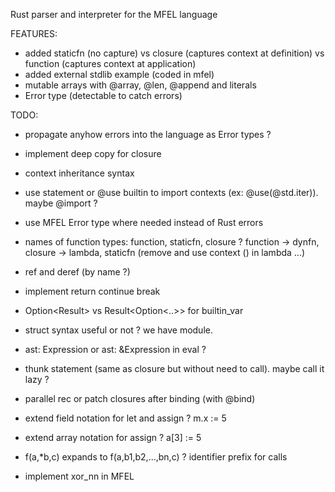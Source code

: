 Rust parser and interpreter for the MFEL language

FEATURES:
- added staticfn (no capture) vs closure (captures context at definition) vs function (captures context at application)
- added external stdlib example (coded in mfel)
- mutable arrays with @array, @len, @append and literals
- Error type (detectable to catch errors)

TODO:
- propagate anyhow errors into the language as Error types ?

- implement deep copy for closure

- context inheritance syntax
- use statement or @use builtin to import contexts (ex: @use(@std.iter)). maybe @import ?
- use MFEL Error type where needed instead of Rust errors

- names of function types: function, staticfn, closure ?  function -> dynfn, closure -> lambda, staticfn (remove and use context () in lambda ...)

- ref and deref (by name ?)
- implement return continue break
- Option<Result<Expression>> vs Result<Option<..>> for builtin_var
- struct syntax useful or not ? we have module.
- ast: Expression or ast: &Expression in eval ?

- thunk statement (same as closure but without need to call). maybe call it lazy ?

- parallel rec or patch closures after binding (with @bind)
- extend field notation for let and assign ? m.x := 5
- extend array notation for assign ? a[3] := 5

- f(a,*b,c) expands to f(a,b1,b2,...,bn,c) ? identifier prefix for calls

- implement xor_nn in MFEL


